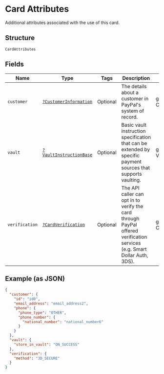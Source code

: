 
# Card Attributes

Additional attributes associated with the use of this card.

## Structure

`CardAttributes`

## Fields

| Name | Type | Tags | Description | Getter | Setter |
|  --- | --- | --- | --- | --- | --- |
| `customer` | [`?CustomerInformation`](../../doc/models/customer-information.md) | Optional | The details about a customer in PayPal's system of record. | getCustomer(): ?CustomerInformation | setCustomer(?CustomerInformation customer): void |
| `vault` | [`?VaultInstructionBase`](../../doc/models/vault-instruction-base.md) | Optional | Basic vault instruction specification that can be extended by specific payment sources that supports vaulting. | getVault(): ?VaultInstructionBase | setVault(?VaultInstructionBase vault): void |
| `verification` | [`?CardVerification`](../../doc/models/card-verification.md) | Optional | The API caller can opt in to verify the card through PayPal offered verification services (e.g. Smart Dollar Auth, 3DS). | getVerification(): ?CardVerification | setVerification(?CardVerification verification): void |

## Example (as JSON)

```json
{
  "customer": {
    "id": "id0",
    "email_address": "email_address2",
    "phone": {
      "phone_type": "OTHER",
      "phone_number": {
        "national_number": "national_number6"
      }
    }
  },
  "vault": {
    "store_in_vault": "ON_SUCCESS"
  },
  "verification": {
    "method": "3D_SECURE"
  }
}
```

